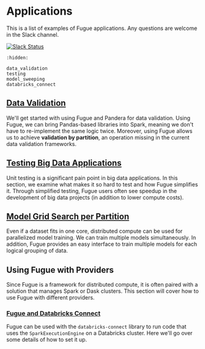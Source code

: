 # Applications

This is a list of examples of Fugue applications. Any questions are welcome in the Slack channel.

[![Slack Status](https://img.shields.io/badge/slack-join_chat-white.svg?logo=slack&style=social)](https://join.slack.com/t/fugue-project/shared_invite/zt-jl0pcahu-KdlSOgi~fP50TZWmNxdWYQ)


```{toctree}
:hidden:

data_validation
testing
model_sweeping
databricks_connect
```

## [Data Validation](data_validation.ipynb)
We'll get started with using Fugue and Pandera for data validation. Using Fugue, we can bring Pandas-based libraries into Spark, meaning we don't have to re-implement the same logic twice. Moreover, using Fugue allows us to achieve **validation by partition**, an operation missing in the current data validation frameworks.

## [Testing Big Data Applications](testing.ipynb)
Unit testing is a significant pain point in big data applications. In this section, we examine what makes it so hard to test and how Fugue simplifies it. Through simplified testing, Fugue users often see speedup in the development of big data projects (in addition to lower compute costs).

## [Model Grid Search per Partition](model_sweeping.ipynb)
Even if a dataset fits in one core, distributed compute can be used for parallelized model training. We can train multiple models simultaneously. In addition, Fugue provides an easy interface to train multiple models for each logical grouping of data.


## Using Fugue with Providers

Since Fugue is a framework for distributed compute, it is often paired with a solution that manages Spark or Dask clusters. This section will cover how to use Fugue with different providers.

### [Fugue and Databricks Connect](databricks_connect.ipynb)
Fugue can be used with the `databricks-connect` library to run code that uses the `SparkExecutionEngine` on a Databricks cluster. Here we'll go over some details of how to set it up.
